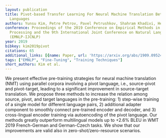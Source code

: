 ```yaml
---
layout: publication
title: Pivot-based Transfer Learning For Neural Machine Translation Between Non-english
  Languages
authors: Yunsu Kim, Petre Petrov, Pavel Petrushkov, Shahram Khadivi, Hermann Ney
conference: Proceedings of the 2019 Conference on Empirical Methods in Natural Language
  Processing and the 9th International Joint Conference on Natural Language Processing
  (EMNLP-IJCNLP)
year: 2019
bibkey: kim2019pivot
citations: 65
additional_links: [{name: Paper, url: 'https://arxiv.org/abs/1909.09524'}]
tags: ["EMNLP", "Fine-Tuning", "Training Techniques"]
short_authors: Kim et al.
---
```

We present effective pre-training strategies for neural machine translation
(NMT) using parallel corpora involving a pivot language, i.e., source-pivot and
pivot-target, leading to a significant improvement in source-target
translation. We propose three methods to increase the relation among source,
pivot, and target languages in the pre-training: 1) step-wise training of a
single model for different language pairs, 2) additional adapter component to
smoothly connect pre-trained encoder and decoder, and 3) cross-lingual encoder
training via autoencoding of the pivot language. Our methods greatly outperform
multilingual models up to +2.6% BLEU in WMT 2019 French-German and German-Czech
tasks. We show that our improvements are valid also in zero-shot/zero-resource
scenarios.